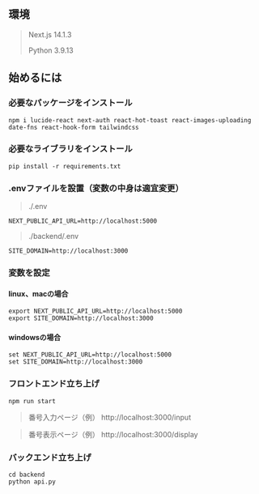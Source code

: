 ## 環境
>Next.js 14.1.3
>
>Python 3.9.13


## 始めるには
### 必要なパッケージをインストール
```
npm i lucide-react next-auth react-hot-toast react-images-uploading date-fns react-hook-form tailwindcss
```

### 必要なライブラリをインストール
```
pip install -r requirements.txt
```

### .envファイルを設置（変数の中身は適宜変更）
>./.env
```
NEXT_PUBLIC_API_URL=http://localhost:5000
```
>./backend/.env
```
SITE_DOMAIN=http://localhost:3000
```

### 変数を設定
#### linux、macの場合
```
export NEXT_PUBLIC_API_URL=http://localhost:5000
export SITE_DOMAIN=http://localhost:3000
```
#### windowsの場合
```
set NEXT_PUBLIC_API_URL=http://localhost:5000
set SITE_DOMAIN=http://localhost:3000
```

### フロントエンド立ち上げ
```
npm run start
```
>番号入力ページ（例）
>http://localhost:3000/input

>番号表示ページ（例）
>http://localhost:3000/display

### バックエンド立ち上げ
```
cd backend
python api.py
```
